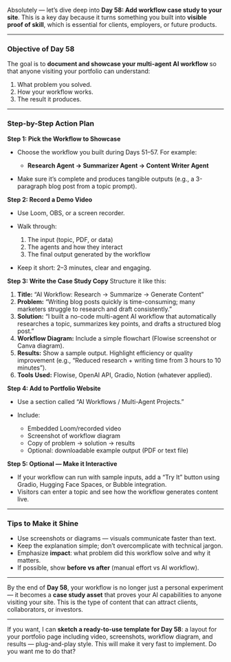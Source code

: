 Absolutely — let’s dive deep into **Day 58: Add workflow case study to your site**. This is a key day because it turns something you built into **visible proof of skill**, which is essential for clients, employers, or future products.

---

### **Objective of Day 58**

The goal is to **document and showcase your multi-agent AI workflow** so that anyone visiting your portfolio can understand:

1. What problem you solved.
2. How your workflow works.
3. The result it produces.

---

### **Step-by-Step Action Plan**

**Step 1: Pick the Workflow to Showcase**

* Choose the workflow you built during Days 51–57. For example:

  * **Research Agent → Summarizer Agent → Content Writer Agent**
* Make sure it’s complete and produces tangible outputs (e.g., a 3-paragraph blog post from a topic prompt).

**Step 2: Record a Demo Video**

* Use Loom, OBS, or a screen recorder.
* Walk through:

  1. The input (topic, PDF, or data)
  2. The agents and how they interact
  3. The final output generated by the workflow
* Keep it short: 2–3 minutes, clear and engaging.

**Step 3: Write the Case Study Copy**
Structure it like this:

1. **Title:** “AI Workflow: Research → Summarize → Generate Content”
2. **Problem:** “Writing blog posts quickly is time-consuming; many marketers struggle to research and draft consistently.”
3. **Solution:** “I built a no-code multi-agent AI workflow that automatically researches a topic, summarizes key points, and drafts a structured blog post.”
4. **Workflow Diagram:** Include a simple flowchart (Flowise screenshot or Canva diagram).
5. **Results:** Show a sample output. Highlight efficiency or quality improvement (e.g., “Reduced research + writing time from 3 hours to 10 minutes”).
6. **Tools Used:** Flowise, OpenAI API, Gradio, Notion (whatever applied).

**Step 4: Add to Portfolio Website**

* Use a section called “AI Workflows / Multi-Agent Projects.”
* Include:

  * Embedded Loom/recorded video
  * Screenshot of workflow diagram
  * Copy of problem → solution → results
  * Optional: downloadable example output (PDF or text file)

**Step 5: Optional — Make it Interactive**

* If your workflow can run with sample inputs, add a “Try It” button using Gradio, Hugging Face Spaces, or Bubble integration.
* Visitors can enter a topic and see how the workflow generates content live.

---

### **Tips to Make it Shine**

* Use screenshots or diagrams — visuals communicate faster than text.
* Keep the explanation simple; don’t overcomplicate with technical jargon.
* Emphasize **impact**: what problem did this workflow solve and why it matters.
* If possible, show **before vs after** (manual effort vs AI workflow).

---

By the end of **Day 58**, your workflow is no longer just a personal experiment — it becomes a **case study asset** that proves your AI capabilities to anyone visiting your site. This is the type of content that can attract clients, collaborators, or investors.

---

If you want, I can **sketch a ready-to-use template for Day 58**: a layout for your portfolio page including video, screenshots, workflow diagram, and results — plug-and-play style. This will make it very fast to implement. Do you want me to do that?
